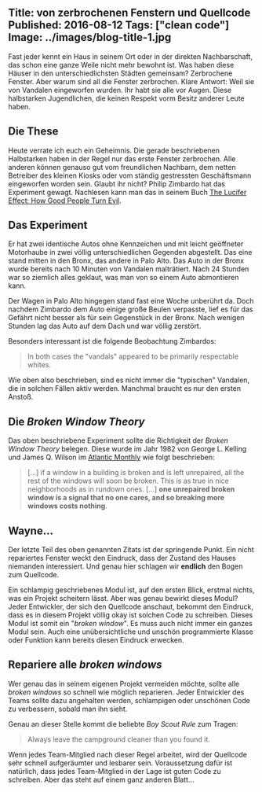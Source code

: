 Title: von zerbrochenen Fenstern und Quellcode
Published: 2016-08-12
Tags: ["clean code"]
Image: ../images/blog-title-1.jpg
---
Fast jeder kennt ein Haus in seinem Ort oder in der direkten Nachbarschaft, das schon eine ganze Weile nicht mehr bewohnt ist. Was haben diese Häuser in den unterschiedlichsten Städten gemeinsam? Zerbrochene Fenster. Aber warum sind all die Fenster zerbrochen. Klare Antwort: Weil sie von Vandalen eingeworfen wurden. Ihr habt sie alle vor Augen. Diese halbstarken Jugendlichen, die keinen Respekt vorm Besitz anderer Leute haben.

## Die These
Heute verrate ich euch ein Geheimnis. Die gerade beschriebenen Halbstarken haben in der Regel nur das erste Fenster zerbrochen.
Alle anderen können genauso gut vom freundlichen Nachbarn, dem netten Betreiber des kleinen Kiosks oder vom ständig gestressten Geschäftsmann eingeworfen worden sein. 
Glaubt ihr nicht? Philip Zimbardo hat das Experiment gewagt<!-- Read More -->.
Nachlesen kann man das in seinem Buch [The Lucifer Effect: How Good People Turn Evil](https://www.amazon.de/Lucifer-Effect-Good-People-Turn/dp/1846041031/).

## Das Experiment
Er hat zwei identische Autos ohne Kennzeichen und mit leicht geöffneter Motorhaube in zwei völlig unterschiedlichen Gegenden abgestellt. Das eine stand mitten in den Bronx, das andere in Palo Alto. Das Auto in der Bronx wurde bereits nach 10 Minuten von Vandalen malträtiert. Nach 24 Stunden war so ziemlich alles geklaut, was man von so einem Auto abmontieren kann.

Der Wagen in Palo Alto hingegen stand fast eine Woche unberührt da. Doch nachdem Zimbardo dem Auto einige große Beulen verpasste, lief es für das Gefährt nicht besser als für sein Gegenstück in der Bronx. Nach wenigen Stunden lag das Auto auf dem Dach und war völlig zerstört.

Besonders interessant ist die folgende Beobachtung Zimbardos:
> In both cases the "vandals" appeared to be primarily respectable
whites.

Wie oben also beschrieben, sind es nicht immer die "typischen" Vandalen, die in solchen Fällen aktiv werden. Manchmal braucht es nur den ersten Anstoß.

## Die *Broken Window Theory*
Das oben beschriebene Experiment sollte die Richtigkeit der *Broken Window Theory* belegen. Diese wurde im Jahr 1982 von George L. Kelling und James Q. Wilson im [Atlantic Monthly](http://www.theatlantic.com/magazine/archive/1982/03/broken-windows/304465/) wie folgt beschrieben:

> [...] if a window in a building is broken and is left
unrepaired, all the rest of the windows will soon be broken. This is as true in nice neighborhoods as in rundown ones. [...] **one unrepaired broken window is a signal that no one cares, and so breaking more
windows costs nothing**.

## Wayne...
Der letzte Teil des oben genannten Zitats ist der springende Punkt. Ein nicht repariertes Fenster weckt den Eindruck, dass der Zustand des Hauses niemanden interessiert. Und genau hier schlagen wir **endlich** den Bogen zum Quellcode.

Ein schlampig geschriebenes Modul ist, auf den ersten Blick, erstmal nichts, was ein Projekt scheitern lässt. Aber was genau bewirkt dieses Modul? Jeder Entwickler, der sich den Quellcode anschaut, bekommt den Eindruck, dass es in diesem Projekt völlig okay ist solchen Code zu schreiben. Dieses Modul ist somit ein "*broken window*". Es muss auch nicht immer ein ganzes Modul sein. Auch eine unübersichtliche und unschön programmierte Klasse oder Funktion kann bereits diesen Eindruck erwecken.

## Repariere alle *broken windows*
Wer genau das in seinem eigenen Projekt vermeiden möchte, sollte alle *broken windows* so schnell wie möglich reparieren. Jeder Entwickler des Teams sollte dazu angehalten werden, schlampigen oder unschönen Code zu verbessern, sobald man ihn sieht. 

Genau an dieser Stelle kommt die beliebte *Boy Scout Rule* zum Tragen:

> Always leave the campground cleaner than you found it.

Wenn jedes Team-Mitglied nach dieser Regel arbeitet, wird der Quellcode sehr schnell aufgeräumter und lesbarer sein. Voraussetzung dafür ist natürlich, dass jedes Team-Mitglied in der Lage ist guten Code zu schreiben. Aber das steht auf einem ganz anderen Blatt...